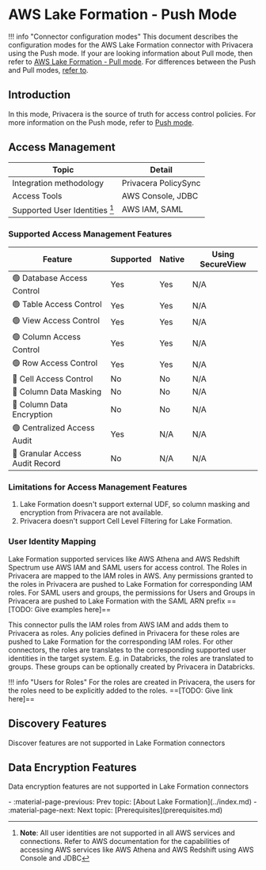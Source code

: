 # AWS Lake Formation - Push Mode

!!! info "Connector configuration modes"
    This document describes the configuration modes for the AWS Lake Formation connector with Privacera using the 
    Push mode. If your are looking information about Pull mode, then refer to 
    [AWS Lake Formation - Pull mode](../index.md#pull-mode). For differences between the Push and 
    Pull modes, [refer to](../index.md).


## Introduction

In this mode, Privacera is the source of truth for access control policies. For more information on the Push mode, refer 
to [Push mode](../index.md#push-mode).

## Access Management

| Topic                          | Detail               |
|--------------------------------|----------------------|
| Integration methodology        | Privacera PolicySync |
| Access Tools                   | AWS Console, JDBC    |
| Supported User Identities [^1] | AWS IAM, SAML        |

[^1]: **Note**: All user identities are not supported in all AWS services and connections. Refer to AWS documentation
for the capabilities of accessing AWS services like AWS Athena and AWS Redshift using AWS Console and JDBC

### Supported Access Management Features

| Feature                                      | Supported | Native | Using SecureView |
|----------------------------------------------|-----------|--------|------------------|
| :green_circle: Database Access Control       | Yes       | Yes    | N/A |
| :green_circle: Table Access Control          | Yes       | Yes    | N/A |
| :green_circle: View Access Control           | Yes       | Yes    | N/A |
| :green_circle: Column Access Control         | Yes       | Yes    | N/A |
| :green_circle: Row Access Control            | Yes       | Yes    | N/A |
| :no_entry_sign: Cell Access Control           | No        | No     | N/A |
| :no_entry_sign: Column Data Masking          | No        | No     | N/A |
| :no_entry_sign: Column Data Encryption       | No        | No     | N/A |
| :green_circle: Centralized Access Audit      | Yes       | N/A    | N/A |
| :no_entry_sign: Granular Access Audit Record | No        | N/A    | N/A |

### Limitations for Access Management Features

1. Lake Formation doesn't support external UDF, so column masking and encryption from Privacera are not available.
2. Privacera doesn't support Cell Level Filtering for Lake Formation.

### User Identity Mapping

Lake Formation supported services like AWS Athena and AWS Redshift Spectrum use AWS IAM and SAML users for access 
control. The Roles in Privacera are mapped to the IAM roles in AWS. Any permissions granted to the roles in Privacera 
are pushed to Lake Formation for corresponding IAM roles. For SAML users and groups, the permissions for Users and
Groups in Privacera are pushed to Lake Formation with the SAML ARN prefix ==[TODO: Give examples here]==

This connector pulls the IAM roles from AWS IAM and adds them to Privacera as roles. Any policies defined in Privacera
for these roles are pushed to Lake Formation for the corresponding IAM roles. For other connectors, the roles are
translates to the corresponding supported user identities in the target system. E.g. in Databricks, the roles are
translated to groups. These groups can be optionally created by Privacera in Databricks.

!!! info "Users for Roles"
    For the roles are created in Privacera, the users for the roles need to be explicitly added to the roles.
    ==[TODO: Give link here]==


## Discovery Features

Discover features are not supported in Lake Formation connectors


## Data Encryption Features

Data encryption features are not supported in Lake Formation connectors

<div class="grid cards" markdown>
-   :material-page-previous: Prev topic: [About Lake Formation](../index.md)
-   :material-page-next: Next topic: [Prerequisites](prerequisites.md)
</div>
